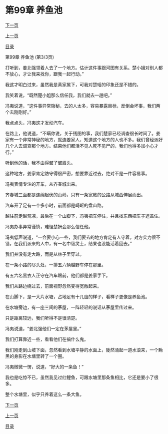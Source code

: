 <h1>第99章    养鱼池</h1>
            <div><p><a href="./297_%E7%AC%AC100%E7%AB%A0_%E9%B1%BC%E9%AA%A8%E5%A1%94.md">下一页</a></p><p><a href="./295_%E7%AC%AC99%E7%AB%A0_%E5%85%BB%E9%B1%BC%E6%B1%A0.md">上一页</a></p><p><a href="../">目录</a></p></div>
            <div><p>第99章    养鱼池 (第3/3页)</p><p>打听到，姜北强领着人去了一个地方。估计这件事跟河图有关系。楚小姐对别人都不放心，才让我来找你，跟我一起行动。”</p><p>我这才明白过来，虽然我是黄家属下，可我对楚瑶的印象还是不错的。</p><p>我笑着说，“既然楚小姐那么信任我，我们就去一趟吧。”</p><p>冯夷说道，“这件事异常隐秘，去的人太多，容易暴露目标，反倒会坏事，我们两个去刚刚好。”</p><p>我点点头，冯夷这才发动汽车。</p><p>在路上，他说道，“不瞒你说，关于残图的事，我们楚家已经调查很长时间了。姜家有一个非常神秘的地方，就连姜家人，知道这个地方的人也不多。我们曾经派好几个人去调查那个地方。结果他们都活不见人死不见尸的，我们也得多加小心才行。”</p><p>听到他的话，我不由得皱了皱眉头。</p><p>这种地方，姜家肯定防守得很严密，想要靠近过去，绝对不是一件容易事。</p><p>冯夷表情专注的开车，从齐春城出来。</p><p>齐春城三面都是连绵起伏的山岭，只有一条宽敞的公路从城西伸展而出。</p><p>汽车开了足有一个多小时，前面都是崎岖的盘山路。</p><p>越往前走越荒凉，最后在一个山脚下，冯夷把车停住，并且找东西把车子遮盖住。</p><p>冯夷办事异常谨慎，难怪楚妍会那么信任他。</p><p>冯夷低声说道，“一会要小心一些，我们要去的地方肯定有人守着。对方实力很不错，在我们派来的人中，有一名中级灵士，结果也没能活着回去。”</p><p>我们并没有走大路，而是从林子里穿过。</p><p>在一条小路的尽头处，一排五六辆越野车停在那里。</p><p>有五六名黑衣人正守在汽车跟前，他们都是姜家手下。</p><p>我们从路边绕过去，前面视野忽然变得宽敞起来。</p><p>在山脚下，是一大片水塘，占地足有十几亩的样子，看样子更像是养鱼池。</p><p>在水塘旁边，有一座三间的茅屋，一阵轻轻的说话从茅屋里传过来。</p><p>只是距离较远，我们听得不是很清楚。</p><p>冯夷说道，“姜北强他们一定在茅屋里。”</p><p>我们打算靠近一些，看看他们在搞什么鬼。</p><p>我们刚走到山坡下面，忽然看到水塘平静的水面上，陡然涌起一道水浪来，一个黝黑的身影在水塘里转了一个圈。</p><p>冯夷微微一愣，说道，“好大的一条鱼！”</p><p>我也是吃惊不已，虽然我见过红鲤鱼，可跟水塘里那条鱼相比，它还是要小了很多。</p><p>整个水塘里，似乎只养着这么一条大鱼。</p></div>
            <div><p><a href="./297_%E7%AC%AC100%E7%AB%A0_%E9%B1%BC%E9%AA%A8%E5%A1%94.md">下一页</a></p><p><a href="./295_%E7%AC%AC99%E7%AB%A0_%E5%85%BB%E9%B1%BC%E6%B1%A0.md">上一页</a></p><p><a href="../">目录</a></p></div>